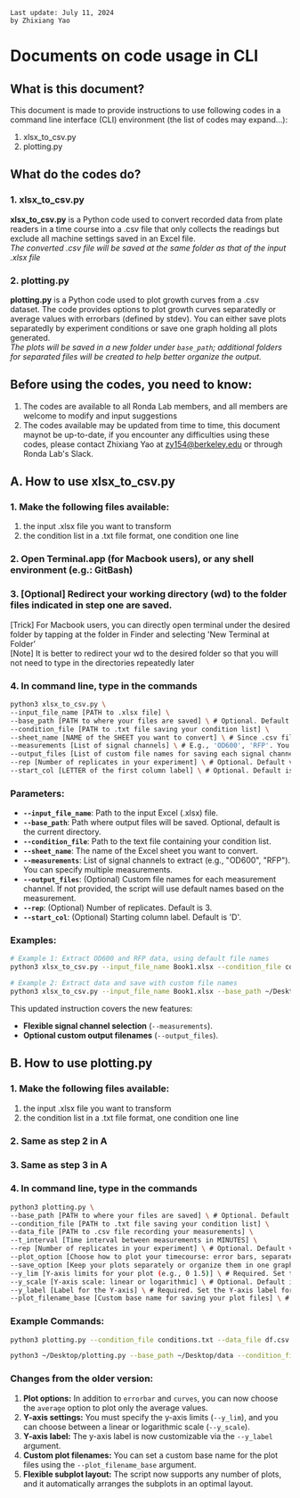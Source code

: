 ```
Last update: July 11, 2024
by Zhixiang Yao
```

# Documents on code usage in CLI

## What is this document?

This document is made to provide instructions to use following codes in a command line interface (CLI) environment (the list of codes may expand...):
1. xlsx_to_csv.py
2. plotting.py

## What do the codes do?

### 1. xlsx_to_csv.py
**xlsx_to_csv.py** is a Python code used to convert recorded data from plate readers in a time course into a .csv file that only collects the readings but exclude all machine settings saved in an Excel file. \
*The converted .csv file will be saved at the same folder as that of the input .xlsx file*

### 2. plotting.py
**plotting.py** is a Python code used to plot growth curves from a .csv dataset. The code provides options to plot growth curves separatedly or average values with errorbars (defined by stdev). You can either save plots separatedly by experiment conditions or save one graph holding all plots generated. \
*The plots will be saved in a new folder under `base_path`; additional folders for separated files will be created to help better organize the output.*

## Before using the codes, you need to know:
1. The codes are available to all Ronda Lab members, and all members are welcome to modify and input suggestions
2. The codes available may be updated from time to time, this document maynot be up-to-date, if you encounter any difficulties using these codes, please contact Zhixiang Yao at zy154@berkeley.edu or through Ronda Lab's Slack.

## A. How to use xlsx_to_csv.py

### 1. Make the following files available:
1) the input .xlsx file you want to transform
2) the condition list in a .txt file format, one condition one line

### 2. Open Terminal.app (for Macbook users), or any shell environment (e.g.: GitBash)

### 3. [Optional] Redirect your working directory (wd) to the folder files indicated in step one are saved.
   [Trick] For Macbook users, you can directly open terminal under the desired folder by tapping at the folder in Finder and selecting 'New Terminal at Folder' \
   [Note] It is better to redirect your wd to the desired folder so that you will not need to type in the directories repeatedly later 

### 4. In command line, type in the commands

```bash
python3 xlsx_to_csv.py \
--input_file_name [PATH to .xlsx file] \
--base_path [PATH to where your files are saved] \ # Optional. Default is the current working directory of the Terminal.
--condition_file [PATH to .txt file saving your condition list] \
--sheet_name [NAME of the SHEET you want to convert] \ # Since .csv files cannot have multiple sheets, this program converts one sheet per run.
--measurements [List of signal channels] \ # E.g., 'OD600', 'RFP'. You can specify multiple channels.
--output_files [List of custom file names for saving each signal channel] \ # Optional. If not provided, the program will save using default names based on the measurements.
--rep [Number of replicates in your experiment] \ # Optional. Default value is 3.
--start_col [LETTER of the first column label] \ # Optional. Default is D.
```

### Parameters:
- **`--input_file_name`**: Path to the input Excel (.xlsx) file.
- **`--base_path`**: Path where output files will be saved. Optional, default is the current directory.
- **`--condition_file`**: Path to the text file containing your condition list.
- **`--sheet_name`**: The name of the Excel sheet you want to convert.
- **`--measurements`**: List of signal channels to extract (e.g., "OD600", "RFP"). You can specify multiple measurements.
- **`--output_files`**: (Optional) Custom file names for each measurement channel. If not provided, the script will use default names based on the measurement.
- **`--rep`**: (Optional) Number of replicates. Default is 3.
- **`--start_col`**: (Optional) Starting column label. Default is 'D'.

### Examples:

```bash
# Example 1: Extract OD600 and RFP data, using default file names
python3 xlsx_to_csv.py --input_file_name Book1.xlsx --condition_file conditions.txt --sheet_name 'Plate 1 - Sheet1' --measurements "OD600" "RFP"
```

```bash
# Example 2: Extract data and save with custom file names
python3 xlsx_to_csv.py --input_file_name Book1.xlsx --base_path ~/Desktop/data --condition_file conditions.txt --sheet_name 'Sheet1' --measurements "OD600" "RFP" --output_files "od600_data.csv" "rfp_data.csv" --rep 3 --start_col D
```

This updated instruction covers the new features:
- **Flexible signal channel selection** (`--measurements`).
- **Optional custom output filenames** (`--output_files`).

## B. How to use plotting.py

### 1. Make the following files available:
1) the input .xlsx file you want to transform
2) the condition list in a .txt file format, one condition one line

### 2. Same as step 2 in A

### 3. Same as step 3 in A

### 4. In command line, type in the commands

```bash
python3 plotting.py \
--base_path [PATH to where your files are saved] \ # Optional. Default is the current working directory of the Terminal
--condition_file [PATH to .txt file saving your condition list] \
--data_file [PATH to .csv file recording your measurements] \
--t_interval [Time interval between measurements in MINUTES] \
--rep [Number of replicates in your experiment] \ # Optional. Default value is 3.
--plot_option [Choose how to plot your timecourse: error bars, separate curves, or averages] \ # Plot option: 'errorbar', 'curves', or 'average'
--save_option [Keep your plots separately or organize them in one graph (supports any number of plots with optimal layout)]\ # Save option: 'separate' for multiple files by conditions or 'all' for all plots in one graph.
--y_lim [Y-axis limits for your plot (e.g., 0 1.5)] \ # Required. Set the Y-axis range for your plots.
--y_scale [Y-axis scale: linear or logarithmic] \ # Optional. Default is 'linear'.
--y_label [Label for the Y-axis] \ # Required. Set the Y-axis label for your plot.
--plot_filename_base [Custom base name for saving your plot files] \ # Optional. Default name based on plot option.
```

### Example Commands:

```bash
python3 plotting.py --condition_file conditions.txt --data_file df.csv --t_interval 15 --plot_option curves --save_option all --y_lim 0 1.5 --y_label 'OD'
```

```bash
python3 ~/Desktop/plotting.py --base_path ~/Desktop/data --condition_file conditions.txt --data_file df.csv --t_interval 15 --rep 3 --plot_option errorbar --save_option all --y_lim 0 1.5 --y_scale log --y_label 'OD' --plot_filename_base 'MyCustomPlot'
```

### Changes from the older version:

1. **Plot options:** In addition to `errorbar` and `curves`, you can now choose the `average` option to plot only the average values.
2. **Y-axis settings:** You must specify the y-axis limits (`--y_lim`), and you can choose between a linear or logarithmic scale (`--y_scale`).
3. **Y-axis label:** The y-axis label is now customizable via the `--y_label` argument.
4. **Custom plot filenames:** You can set a custom base name for the plot files using the `--plot_filename_base` argument.
5. **Flexible subplot layout:** The script now supports any number of plots, and it automatically arranges the subplots in an optimal layout.